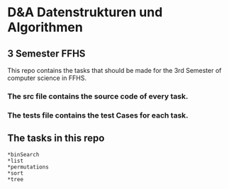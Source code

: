 # D&A Datenstrukturen und Algorithmen
## 3 Semester FFHS

This repo contains the tasks that should be made for the 3rd Semester of computer science in FFHS.

### The src file contains the source code of every task.
### The tests file contains the test Cases for each task.

## The tasks in this repo

 	*binSearch 	
	*list 	
	*permutations 	
	*sort 	
	*tree
